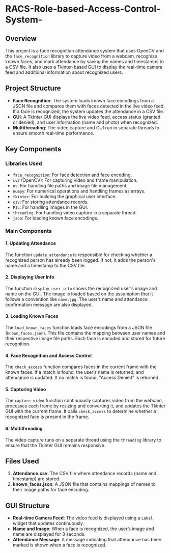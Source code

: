 # RACS-Role-based-Access-Control-System-


## Overview

This project is a face recognition attendance system that uses OpenCV and the `face_recognition` library to capture video from a webcam, recognize known faces, and mark attendance by saving the names and timestamps to a CSV file. It also uses a Tkinter-based GUI to display the real-time camera feed and additional information about recognized users.

## Project Structure

- **Face Recognition**: The system loads known face encodings from a JSON file and compares them with faces detected in the live video feed. If a face is recognized, the system updates the attendance in a CSV file.
- **GUI**: A Tkinter GUI displays the live video feed, access status (granted or denied), and user information (name and photo) when recognized.
- **Multithreading**: The video capture and GUI run in separate threads to ensure smooth real-time performance.

## Key Components

### Libraries Used

- `face_recognition`: For face detection and face encoding.
- `cv2` (OpenCV): For capturing video and frame manipulation.
- `os`: For handling file paths and image file management.
- `numpy`: For numerical operations and handling frames as arrays.
- `tkinter`: For building the graphical user interface.
- `csv`: For storing attendance records.
- `PIL`: For handling images in the GUI.
- `threading`: For handling video capture in a separate thread.
- `json`: For loading known face encodings.

### Main Components

#### 1. **Updating Attendance**
   The function `update_attendance` is responsible for checking whether a recognized person has already been logged. If not, it adds the person's name and a timestamp to the CSV file.

#### 2. **Displaying User Info**
   The function `display_user_info` shows the recognized user's image and name on the GUI. The image is loaded based on the assumption that it follows a convention like `name.jpg`. The user’s name and attendance confirmation message are also displayed.

#### 3. **Loading Known Faces**
   The `load_known_faces` function loads face encodings from a JSON file (`known_faces.json`). This file contains the mapping between user names and their respective image file paths. Each face is encoded and stored for future recognition.

#### 4. **Face Recognition and Access Control**
   The `check_access` function compares faces in the current frame with the known faces. If a match is found, the user’s name is returned, and attendance is updated. If no match is found, "Access Denied" is returned.

#### 5. **Capturing Video**
   The `capture_video` function continuously captures video from the webcam, processes each frame by resizing and converting it, and updates the Tkinter GUI with the current frame. It calls `check_access` to determine whether a recognized face is present in the frame.

#### 6. **Multithreading**
   The video capture runs on a separate thread using the `threading` library to ensure that the Tkinter GUI remains responsive.

## Files Used

1. **Attendance.csv**: The CSV file where attendance records (name and timestamp) are stored.
2. **known_faces.json**: A JSON file that contains mappings of names to their image paths for face encoding.

## GUI Structure

- **Real-time Camera Feed**: The video feed is displayed using a `Label` widget that updates continuously.
- **Name and Image**: When a face is recognized, the user’s image and name are displayed for 3 seconds.
- **Attendance Message**: A message indicating that attendance has been marked is shown when a face is recognized.
